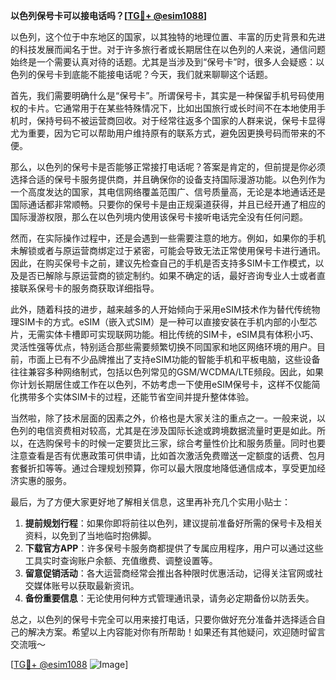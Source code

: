 **以色列保号卡可以接电话吗？[[TG💪+ @esim1088](https://t.me/s/esim1088)]**

以色列，这个位于中东地区的国家，以其独特的地理位置、丰富的历史背景和先进的科技发展而闻名于世。对于许多旅行者或长期居住在以色列的人来说，通信问题始终是一个需要认真对待的话题。尤其是当涉及到“保号卡”时，很多人会疑惑：以色列的保号卡到底能不能接电话呢？今天，我们就来聊聊这个话题。

首先，我们需要明确什么是“保号卡”。所谓保号卡，其实是一种保留手机号码使用权的卡片。它通常用于在某些特殊情况下，比如出国旅行或长时间不在本地使用手机时，保持号码不被运营商回收。对于经常往返多个国家的人群来说，保号卡显得尤为重要，因为它可以帮助用户维持原有的联系方式，避免因更换号码而带来的不便。

那么，以色列的保号卡是否能够正常接打电话呢？答案是肯定的，但前提是你必须选择合适的保号卡服务提供商，并且确保你的设备支持国际漫游功能。以色列作为一个高度发达的国家，其电信网络覆盖范围广、信号质量高，无论是本地通话还是国际通话都非常顺畅。只要你的保号卡是由正规渠道获得，并且已经开通了相应的国际漫游权限，那么在以色列境内使用该保号卡接听电话完全没有任何问题。

然而，在实际操作过程中，还是会遇到一些需要注意的地方。例如，如果你的手机未解锁或者与原运营商绑定过于紧密，可能会导致无法正常使用保号卡进行通讯。因此，在购买保号卡之前，建议先检查自己的手机是否支持多SIM卡工作模式，以及是否已解除与原运营商的锁定制约。如果不确定的话，最好咨询专业人士或者直接联系保号卡的服务商获取详细指导。

此外，随着科技的进步，越来越多的人开始倾向于采用eSIM技术作为替代传统物理SIM卡的方式。eSIM（嵌入式SIM）是一种可以直接安装在手机内部的小型芯片，无需实体卡槽即可实现联网功能。相比传统的SIM卡，eSIM具有体积小巧、灵活性强等优点，特别适合那些需要频繁切换不同国家和地区网络环境的用户。目前，市面上已有不少品牌推出了支持eSIM功能的智能手机和平板电脑，这些设备往往兼容多种网络制式，包括以色列常见的GSM/WCDMA/LTE频段。因此，如果你计划长期居住或工作在以色列，不妨考虑一下使用eSIM保号卡，这样不仅能简化携带多个实体SIM卡的过程，还能节省空间并提升整体体验。

当然啦，除了技术层面的因素之外，价格也是大家关注的重点之一。一般来说，以色列的电信资费相对较高，尤其是在涉及国际长途或跨境数据流量时更是如此。所以，在选购保号卡的时候一定要货比三家，综合考量性价比和服务质量。同时也要注意查看是否有优惠政策可供申请，比如首次激活免费赠送一定额度的话费、包月套餐折扣等等。通过合理规划预算，你可以最大限度地降低通信成本，享受更加经济实惠的服务。

最后，为了方便大家更好地了解相关信息，这里再补充几个实用小贴士：

1. **提前规划行程**：如果你即将前往以色列，建议提前准备好所需的保号卡及相关资料，以免到了当地临时抱佛脚。
2. **下载官方APP**：许多保号卡服务商都提供了专属应用程序，用户可以通过这些工具实时查询账户余额、充值缴费、调整设置等。
3. **留意促销活动**：各大运营商经常会推出各种限时优惠活动，记得关注官网或社交媒体账号以获取最新资讯。
4. **备份重要信息**：无论使用何种方式管理通讯录，请务必定期备份以防丢失。

总之，以色列的保号卡完全可以用来接打电话，只要你做好充分准备并选择适合自己的解决方案。希望以上内容能对你有所帮助！如果还有其他疑问，欢迎随时留言交流哦～ 

[[TG💪+ @esim1088](https://t.me/s/esim1088) ![Image](https://i.postimg.cc/4NQfJmqS/Snipaste-2025-05-13-00-14-12.png)]